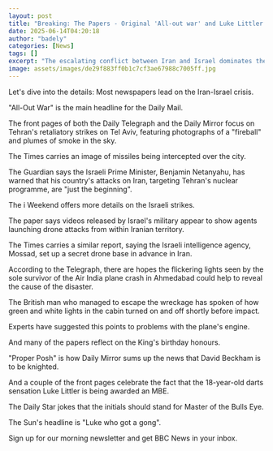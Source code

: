 ```yaml
---
layout: post
title: "Breaking: The Papers - Original 'All-out war' and Luke Littler's MBE"
date: 2025-06-14T04:20:18
author: "badely"
categories: [News]
tags: []
excerpt: "The escalating conflict between Iran and Israel dominates the front pages."
image: assets/images/de29f883ff0b1c7cf3ae67988c7005ff.jpg
---
```


Let's dive into the details: Most newspapers lead on the Iran-Israel crisis. 

"All-Out War" is the main headline for the Daily Mail. 

The front pages of both the Daily Telegraph and the Daily Mirror focus on Tehran's retaliatory strikes on Tel Aviv, featuring photographs of a "fireball" and plumes of smoke in the sky. 

The Times carries an image of missiles being intercepted over the city.

The Guardian says the Israeli Prime Minister, Benjamin Netanyahu, has warned that his country's attacks on Iran, targeting Tehran's nuclear programme, are "just the beginning".

The i Weekend offers more details on the Israeli strikes. 

The paper says videos released by Israel's military appear to show agents launching drone attacks from within Iranian territory. 

The Times carries a similar report, saying the Israeli intelligence agency, Mossad, set up a secret drone base in advance in Iran.

According to the Telegraph, there are hopes the flickering lights seen by the sole survivor of the Air India plane crash in Ahmedabad could help to reveal the cause of the disaster. 

The British man who managed to escape the wreckage has spoken of how green and white lights in the cabin turned on and off shortly before impact. 

Experts have suggested this points to problems with the plane's engine.

And many of the papers reflect on the King's birthday honours. 

"Proper Posh" is how Daily Mirror sums up the news that David Beckham is to be knighted. 

And a couple of the front pages celebrate the fact that the 18-year-old darts sensation Luke Littler is being awarded an MBE. 

The Daily Star jokes that the initials should stand for Master of the Bulls Eye. 

The Sun's headline is "Luke who got a gong".

Sign up for our morning newsletter and get BBC News in your inbox.

